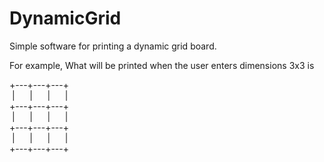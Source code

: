 # DynamicGrid
Simple software for printing a dynamic grid board.

For example,
What will be printed when the user enters dimensions 3x3 is

+---+---+---+<br />
&nbsp;|&nbsp;&nbsp;&nbsp;&nbsp;&nbsp;&nbsp;|&nbsp;&nbsp;&nbsp;&nbsp;&nbsp;&nbsp;|&nbsp;&nbsp;&nbsp;&nbsp;&nbsp;&nbsp;|<br />
+---+---+---+<br />
&nbsp;|&nbsp;&nbsp;&nbsp;&nbsp;&nbsp;&nbsp;|&nbsp;&nbsp;&nbsp;&nbsp;&nbsp;&nbsp;|&nbsp;&nbsp;&nbsp;&nbsp;&nbsp;&nbsp;|<br />
+---+---+---+<br />
&nbsp;|&nbsp;&nbsp;&nbsp;&nbsp;&nbsp;&nbsp;|&nbsp;&nbsp;&nbsp;&nbsp;&nbsp;&nbsp;|&nbsp;&nbsp;&nbsp;&nbsp;&nbsp;&nbsp;|<br />
+---+---+---+<br />

